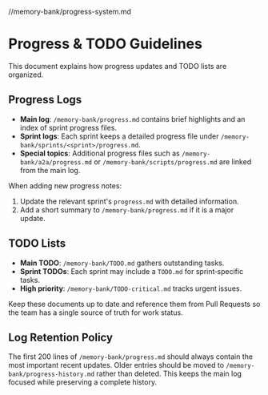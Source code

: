 //memory-bank/progress-system.md
# Progress & TODO Guidelines

This document explains how progress updates and TODO lists are organized.

## Progress Logs

- **Main log**: `/memory-bank/progress.md` contains brief highlights and an index
  of sprint progress files.
- **Sprint logs**: Each sprint keeps a detailed progress file under
  `/memory-bank/sprints/<sprint>/progress.md`.
- **Special topics**: Additional progress files such as
  `/memory-bank/a2a/progress.md` or `/memory-bank/scripts/progress.md` are linked
  from the main log.

When adding new progress notes:
1. Update the relevant sprint's `progress.md` with detailed information.
2. Add a short summary to `/memory-bank/progress.md` if it is a major update.

## TODO Lists

- **Main TODO**: `/memory-bank/TODO.md` gathers outstanding tasks.
- **Sprint TODOs**: Each sprint may include a `TODO.md` for sprint‑specific
  tasks.
- **High priority**: `/memory-bank/TODO-critical.md` tracks urgent issues.

Keep these documents up to date and reference them from Pull Requests so the team
has a single source of truth for work status.

## Log Retention Policy

The first 200 lines of `/memory-bank/progress.md` should always contain the most
important recent updates. Older entries should be moved to
`/memory-bank/progress-history.md` rather than deleted. This keeps the main log
focused while preserving a complete history.
